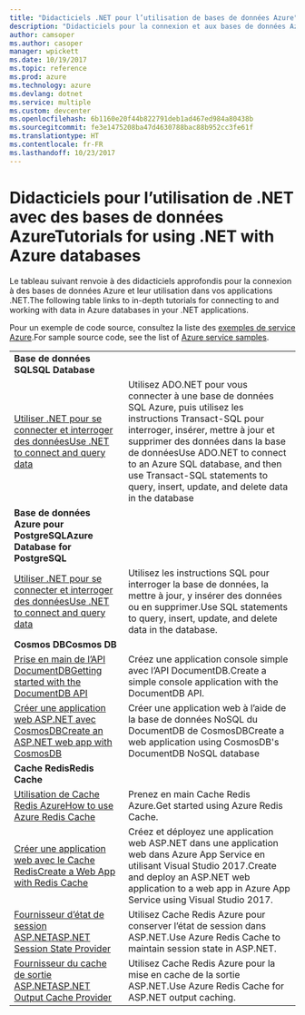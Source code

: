 ```yaml
---
title: "Didacticiels .NET pour l’utilisation de bases de données Azure"
description: "Didacticiels pour la connexion et aux bases de données Azure et leur utilisation dans vos applications .NET."
author: camsoper
ms.author: casoper
manager: wpickett
ms.date: 10/19/2017
ms.topic: reference
ms.prod: azure
ms.technology: azure
ms.devlang: dotnet
ms.service: multiple
ms.custom: devcenter
ms.openlocfilehash: 6b1160e20f44b822791deb1ad467ed984a80438b
ms.sourcegitcommit: fe3e1475208ba47d4630788bac88b952cc3fe61f
ms.translationtype: HT
ms.contentlocale: fr-FR
ms.lasthandoff: 10/23/2017
---
```

# <a name="tutorials-for-using-net-with-azure-databases"></a><span data-ttu-id="1bd19-103">Didacticiels pour l’utilisation de .NET avec des bases de données Azure</span><span class="sxs-lookup"><span data-stu-id="1bd19-103">Tutorials for using .NET with Azure databases</span></span>

<span data-ttu-id="1bd19-104">Le tableau suivant renvoie à des didacticiels approfondis pour la connexion à des bases de données Azure et leur utilisation dans vos applications .NET.</span><span class="sxs-lookup"><span data-stu-id="1bd19-104">The following table links to in-depth tutorials for connecting to and working with data in Azure databases in your .NET applications.</span></span>

<span data-ttu-id="1bd19-105">Pour un exemple de code source, consultez la liste des [exemples de service Azure](https://azure.microsoft.com/resources/samples/?platform=dotnet).</span><span class="sxs-lookup"><span data-stu-id="1bd19-105">For sample source code, see the list of [Azure service samples](https://azure.microsoft.com/resources/samples/?platform=dotnet).</span></span>

| | |
|---|---|
| <span data-ttu-id="1bd19-106">**Base de données SQL**</span><span class="sxs-lookup"><span data-stu-id="1bd19-106">**SQL Database**</span></span> ||
| <span data-ttu-id="1bd19-107">[Utiliser .NET pour se connecter et interroger des données][1]</span><span class="sxs-lookup"><span data-stu-id="1bd19-107">[Use .NET to connect and query data][1]</span></span> | <span data-ttu-id="1bd19-108">Utilisez ADO.NET pour vous connecter à une base de données SQL Azure, puis utilisez les instructions Transact-SQL pour interroger, insérer, mettre à jour et supprimer des données dans la base de données</span><span class="sxs-lookup"><span data-stu-id="1bd19-108">Use ADO.NET to connect to an Azure SQL database, and then use Transact-SQL statements to query, insert, update, and delete data in the database</span></span> | 
| <span data-ttu-id="1bd19-109">**Base de données Azure pour PostgreSQL**</span><span class="sxs-lookup"><span data-stu-id="1bd19-109">**Azure Database for PostgreSQL**</span></span> ||
| <span data-ttu-id="1bd19-110">[Utiliser .NET pour se connecter et interroger des données][2]</span><span class="sxs-lookup"><span data-stu-id="1bd19-110">[Use .NET to connect and query data][2]</span></span> | <span data-ttu-id="1bd19-111">Utilisez les instructions SQL pour interroger la base de données, la mettre à jour, y insérer des données ou en supprimer.</span><span class="sxs-lookup"><span data-stu-id="1bd19-111">Use SQL statements to query, insert, update, and delete data in the database.</span></span> | 
| <span data-ttu-id="1bd19-112">**Cosmos DB**</span><span class="sxs-lookup"><span data-stu-id="1bd19-112">**Cosmos DB**</span></span> ||
| <span data-ttu-id="1bd19-113">[Prise en main de l’API DocumentDB][4]</span><span class="sxs-lookup"><span data-stu-id="1bd19-113">[Getting started with the DocumentDB API][4]</span></span> | <span data-ttu-id="1bd19-114">Créez une application console simple avec l’API DocumentDB.</span><span class="sxs-lookup"><span data-stu-id="1bd19-114">Create a simple console application with the DocumentDB API.</span></span> | 
| <span data-ttu-id="1bd19-115">[Créer une application web ASP.NET avec CosmosDB][3]</span><span class="sxs-lookup"><span data-stu-id="1bd19-115">[Create an ASP.NET web app with CosmosDB][3]</span></span> | <span data-ttu-id="1bd19-116">Créer une application web à l’aide de la base de données NoSQL du DocumentDB de CosmosDB</span><span class="sxs-lookup"><span data-stu-id="1bd19-116">Create a web application using CosmosDB's DocumentDB NoSQL database</span></span> | 
| <span data-ttu-id="1bd19-117">**Cache Redis**</span><span class="sxs-lookup"><span data-stu-id="1bd19-117">**Redis Cache**</span></span> | |
| <span data-ttu-id="1bd19-118">[Utilisation de Cache Redis Azure][6]</span><span class="sxs-lookup"><span data-stu-id="1bd19-118">[How to use Azure Redis Cache][6]</span></span> | <span data-ttu-id="1bd19-119">Prenez en main Cache Redis Azure.</span><span class="sxs-lookup"><span data-stu-id="1bd19-119">Get started using Azure Redis Cache.</span></span> |
| <span data-ttu-id="1bd19-120">[Créer une application web avec le Cache Redis][5]</span><span class="sxs-lookup"><span data-stu-id="1bd19-120">[Create a Web App with Redis Cache][5]</span></span> | <span data-ttu-id="1bd19-121">Créez et déployez une application web ASP.NET dans une application web dans Azure App Service en utilisant Visual Studio 2017.</span><span class="sxs-lookup"><span data-stu-id="1bd19-121">Create and deploy an ASP.NET web application to a web app in Azure App Service using Visual Studio 2017.</span></span>  | 
| <span data-ttu-id="1bd19-122">[Fournisseur d’état de session ASP.NET][7]</span><span class="sxs-lookup"><span data-stu-id="1bd19-122">[ASP.NET Session State Provider][7]</span></span> | <span data-ttu-id="1bd19-123">Utilisez Cache Redis Azure pour conserver l’état de session dans ASP.NET.</span><span class="sxs-lookup"><span data-stu-id="1bd19-123">Use Azure Redis Cache to maintain session state in ASP.NET.</span></span>  | 
| <span data-ttu-id="1bd19-124">[Fournisseur du cache de sortie ASP.NET][8]</span><span class="sxs-lookup"><span data-stu-id="1bd19-124">[ASP.NET Output Cache Provider][8]</span></span> | <span data-ttu-id="1bd19-125">Utilisez Cache Redis Azure pour la mise en cache de la sortie ASP.NET.</span><span class="sxs-lookup"><span data-stu-id="1bd19-125">Use Azure Redis Cache for ASP.NET output caching.</span></span>  | 
 

[1]: /azure/sql-database/sql-database-connect-query-dotnet
[2]: /azure/postgresql/connect-csharp
[3]: /azure/cosmos-db/documentdb-dotnet-application
[4]: /azure/cosmos-db/documentdb-dotnetcore-get-started
[5]: /azure/redis-cache/cache-web-app-howto
[6]: /azure/redis-cache/cache-dotnet-how-to-use-azure-redis-cache
[7]: /azure/redis-cache/cache-aspnet-session-state-provider
[8]: /azure/redis-cache/cache-aspnet-output-cache-provider
